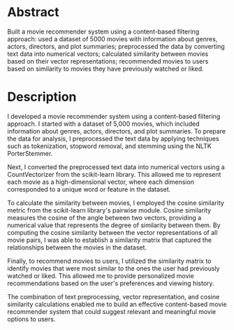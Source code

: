 # Abstract
Built a movie recommender system using a content-based filtering approach: used a dataset of 5000 movies with information about genres, actors, directors, and plot summaries; preprocessed the data by converting text data into numerical vectors; calculated similarity between movies based on their vector representations; recommended movies to users based on similarity to movies they have previously watched or liked.

# Description
I developed a movie recommender system using a content-based filtering approach. I started with a dataset of 5,000 movies, which included information about genres, actors, directors, and plot summaries. To prepare the data for analysis, I preprocessed the text data by applying techniques such as tokenization, stopword removal, and stemming using the NLTK PorterStemmer.

Next, I converted the preprocessed text data into numerical vectors using a CountVectorizer from the scikit-learn library. This allowed me to represent each movie as a high-dimensional vector, where each dimension corresponded to a unique word or feature in the dataset.

To calculate the similarity between movies, I employed the cosine similarity metric from the scikit-learn library's pairwise module. Cosine similarity measures the cosine of the angle between two vectors, providing a numerical value that represents the degree of similarity between them. By computing the cosine similarity between the vector representations of all movie pairs, I was able to establish a similarity matrix that captured the relationships between the movies in the dataset.

Finally, to recommend movies to users, I utilized the similarity matrix to identify movies that were most similar to the ones the user had previously watched or liked. This allowed me to provide personalized movie recommendations based on the user's preferences and viewing history.

The combination of text preprocessing, vector representation, and cosine similarity calculations enabled me to build an effective content-based movie recommender system that could suggest relevant and meaningful movie options to users.
